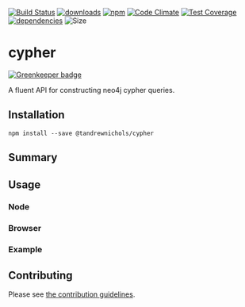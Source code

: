 [![Build Status](https://travis-ci.org/tandrewnichols/cypher.png)](https://travis-ci.org/tandrewnichols/cypher) [![downloads](http://img.shields.io/npm/dm/cypher.svg)](https://npmjs.org/package/cypher) [![npm](http://img.shields.io/npm/v/cypher.svg)](https://npmjs.org/package/cypher) [![Code Climate](https://codeclimate.com/github/tandrewnichols/cypher/badges/gpa.svg)](https://codeclimate.com/github/tandrewnichols/cypher) [![Test Coverage](https://codeclimate.com/github/tandrewnichols/cypher/badges/coverage.svg)](https://codeclimate.com/github/tandrewnichols/cypher) [![dependencies](https://david-dm.org/tandrewnichols/cypher.png)](https://david-dm.org/tandrewnichols/cypher) ![Size](https://img.shields.io/badge/size-368b-brightgreen.svg)

# cypher

[![Greenkeeper badge](https://badges.greenkeeper.io/tandrewnichols/cypher.svg)](https://greenkeeper.io/)

A fluent API for constructing neo4j cypher queries.

## Installation

`npm install --save @tandrewnichols/cypher`

## Summary

## Usage

### Node
### Browser

### Example

## Contributing

Please see [the contribution guidelines](CONTRIBUTING.md).

